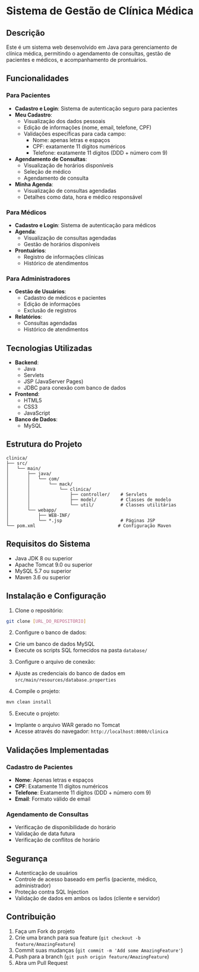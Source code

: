 # Sistema de Gestão de Clínica Médica

## Descrição
Este é um sistema web desenvolvido em Java para gerenciamento de clínica médica, permitindo o agendamento de consultas, gestão de pacientes e médicos, e acompanhamento de prontuários.

## Funcionalidades

### Para Pacientes
- **Cadastro e Login**: Sistema de autenticação seguro para pacientes
- **Meu Cadastro**: 
  - Visualização dos dados pessoais
  - Edição de informações (nome, email, telefone, CPF)
  - Validações específicas para cada campo:
    - Nome: apenas letras e espaços
    - CPF: exatamente 11 dígitos numéricos
    - Telefone: exatamente 11 dígitos (DDD + número com 9)
- **Agendamento de Consultas**: 
  - Visualização de horários disponíveis
  - Seleção de médico
  - Agendamento de consulta
- **Minha Agenda**: 
  - Visualização de consultas agendadas
  - Detalhes como data, hora e médico responsável

### Para Médicos
- **Cadastro e Login**: Sistema de autenticação para médicos
- **Agenda**: 
  - Visualização de consultas agendadas
  - Gestão de horários disponíveis
- **Prontuários**: 
  - Registro de informações clínicas
  - Histórico de atendimentos

### Para Administradores
- **Gestão de Usuários**: 
  - Cadastro de médicos e pacientes
  - Edição de informações
  - Exclusão de registros
- **Relatórios**: 
  - Consultas agendadas
  - Histórico de atendimentos

## Tecnologias Utilizadas
- **Backend**: 
  - Java
  - Servlets
  - JSP (JavaServer Pages)
  - JDBC para conexão com banco de dados
- **Frontend**: 
  - HTML5
  - CSS3
  - JavaScript
- **Banco de Dados**: 
  - MySQL

## Estrutura do Projeto
```
clinica/
├── src/
│   └── main/
│       ├── java/
│       │   └── com/
│       │       └── mack/
│       │           └── clinica/
│       │               ├── controller/    # Servlets
│       │               ├── model/         # Classes de modelo
│       │               └── util/          # Classes utilitárias
│       └── webapp/
│           ├── WEB-INF/
│           └── *.jsp                      # Páginas JSP
└── pom.xml                               # Configuração Maven
```

## Requisitos do Sistema
- Java JDK 8 ou superior
- Apache Tomcat 9.0 ou superior
- MySQL 5.7 ou superior
- Maven 3.6 ou superior

## Instalação e Configuração

1. Clone o repositório:
```bash
git clone [URL_DO_REPOSITÓRIO]
```

2. Configure o banco de dados:
- Crie um banco de dados MySQL
- Execute os scripts SQL fornecidos na pasta `database/`

3. Configure o arquivo de conexão:
- Ajuste as credenciais do banco de dados em `src/main/resources/database.properties`

4. Compile o projeto:
```bash
mvn clean install
```

5. Execute o projeto:
- Implante o arquivo WAR gerado no Tomcat
- Acesse através do navegador: `http://localhost:8080/clinica`

## Validações Implementadas

### Cadastro de Pacientes
- **Nome**: Apenas letras e espaços
- **CPF**: Exatamente 11 dígitos numéricos
- **Telefone**: Exatamente 11 dígitos (DDD + número com 9)
- **Email**: Formato válido de email

### Agendamento de Consultas
- Verificação de disponibilidade do horário
- Validação de data futura
- Verificação de conflitos de horário

## Segurança
- Autenticação de usuários
- Controle de acesso baseado em perfis (paciente, médico, administrador)
- Proteção contra SQL Injection
- Validação de dados em ambos os lados (cliente e servidor)

## Contribuição
1. Faça um Fork do projeto
2. Crie uma branch para sua feature (`git checkout -b feature/AmazingFeature`)
3. Commit suas mudanças (`git commit -m 'Add some AmazingFeature'`)
4. Push para a branch (`git push origin feature/AmazingFeature`)
5. Abra um Pull Request
